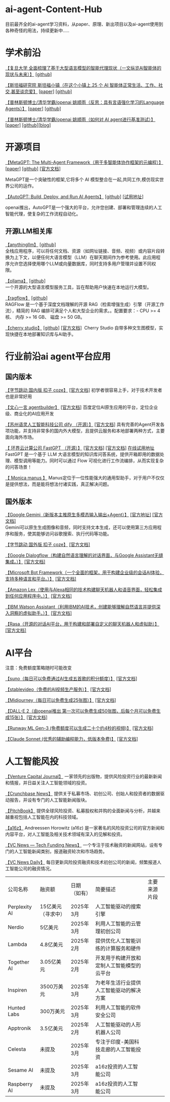 # ai-agent-Content-Hub
目前最齐全的ai-agent学习资料，从paper、原理、新出项目以及ai-agent使用到各种奇怪的用法，持续更新中.....


# 学术前沿
[【复旦大学 全面梳理了基于大型语言模型的智能代理现状（一文纵览AI智能体的现状与未来）】](https://arxiv.org/abs/2309.07864) [[github]](https://github.com/WooooDyy/LLM-Agent-Paper-List)


[【斯坦福研究院 斯坦福小镇（在这个小镇上,25 个 AI 智能体正常生活、工作、社交,甚至谈恋爱】](http://arxiv.org/pdf/2304.03442) [[paper]](http://arxiv.org/pdf/2304.03442)   [[github]](https://github.com/joonspk-research/genagents) 

[【普林斯顿博士/清华学霸/openai 姚顺雨（反思：具有言语强化学习的Language Agents）】](https://arxiv.org/abs/2303.11366) [[paper]](https://arxiv.org/abs/2303.11366)   [[github]](https://github.com/noahshinn/reflexion) 

[【普林斯顿博士/清华学霸/openai 姚顺雨（如何对 AI agent进行基准测试）】](https://arxiv.org/abs/2406.12045) [[paper]](https://arxiv.org/abs/2406.12045)   [[github]](https://github.com/sierra-research/tau-bench)[[blog]](https://sierra.ai/blog/benchmarking-ai-agents) 

# 开源项目
[【MetaGPT: The Multi-Agent Framework（用于多智能体协作框架的元编程）】](https://docs.deepwisdom.ai/v0.4/zh/guide/get_started/introduction.html)  [[paper]](https://arxiv.org/abs/2308.00352) [[github]](https://github.com/geekan/MetaGPT)  [[官方文档]](https://docs.deepwisdom.ai/v0.4/zh/guide/get_started/introduction.html)

MetaGPT是一个突破性的框架,它将多个 AI 模型整合在一起,共同工作,模仿现实世界公司的运作。


[【AutoGPT: Build, Deploy, and Run AI Agents】](https://github.com/Significant-Gravitas/AutoGPTl)   [[github]](https://github.com/Significant-Gravitas/AutoGPT)  [[试用地址]](https://tryfastgpt.ai/)

openai推出，AutoGPT是一个强大的平台，允许您创建、部署和管理连续的人工智能代理，使复杂的工作流程自动化。


## 开源LLM相关库

[【anythingllm】](https://anythingllm.com/)   [[github]](https://github.com/Mintplex-Labs/anything-llm/tree/master)  
全栈应用程序，可以将任何文档、资源（如网址链接、音频、视频）或内容片段转换为上下文，以便任何大语言模型（LLM）在聊天期间作为参考使用。此应用程序允许您选择使用哪个LLM或向量数据库，同时支持多用户管理并设置不同权限。

[【ollama】](https://ollama.com/)   [[github]](https://github.com/ollama/ollama)  
一个开源的大型语言模型服务工具，旨在帮助用户快速在本地运行大模型。

[【ragflow】](https://ragflow.io/)   [[github]](https://github.com/infiniflow/ragflow?tab=readme-ov-file)  
RAGFlow 是一个基于深度文档理解的开源 RAG（检索增强生成）引擎（开源工作流），精简的 RAG 编排可满足个人和大型企业的需求。。配置要求：- CPU >= 4 核、 内存 >= 16 GB、 磁盘 >= 50 GB。


[【cherry studio】](https://cherry-ai.com/)   [[github]](https://github.com/CherryHQ/cherry-studio)    [[官方文档]](https://docs.cherry-ai.com/)
 Cherry Studio 自带多种文生图模型，实现快捷在本地部署知识库与AI助手。

# 行业前沿ai agent平台应用
## 国内版本
[【字节跳动 国内版 扣子 coze】](https://www.coze.cn)  [[官方文档]](https://www.coze.cn/docs/guides/quickstart)
初学者很容易上手，对于技术开发者也是非常好用

[【文心一言 agentbuilder】](https://agents.baidu.com)  [[官方文档]](https://agents.baidu.com/docs/intelligent-agent/zero_code_develop/)
百度定位AI原生应用的平台，定位企业级、商业化的AI应用开发

[【苏州语灵人工智能科技公司 dify （开源）】](https://github.com/langgenius/dify)  [[官方文档]](https://docs.dify.ai/)
具有完善的Agent开发各项功能，并支持非常多的国内外大模型，且提供云服务和本地部署两种方式，主要面向海外市场。

[【 环界云计算公司 FastGPT （开源）】](https://github.com/labring/FastGPT)  [[官方文档]](https://doc.tryfastgpt.ai/docs/intro/)  [[官方文档]](https://doc.tryfastgpt.ai/docs/intro/)  [在线试用地址](https://tryfastgpt.ai/)
FastGPT 是一个基于 LLM 大语言模型的知识库问答系统，提供开箱即用的数据处理、模型调用等能力。同时可以通过 Flow 可视化进行工作流编排，从而实现复杂的问答场景！


[【 Monica manus 】](https://manus.im/) 
Manus定位于一位性能强大的通用型助手，对于用户不仅仅是提供想法，而是能将想法付诸实践，真正解决问题。

## 国外版本

[【Google Gemini（新版本主推原生多模态输入输出+Agent）】](https://dialogflow.cloud.google.com/) [[官方地址]](https://gemini.google.com/app)   [[官方文档]](https://ai.google.dev/gemini-api/docs/quickstart?hl=zh-cn&lang=python)  
Gemini可以原生生成图像和音频，同时支持文本生成，还可以使用第三方应用程序和服务，使其能够访问谷歌搜索、执行代码等功能。

[【字节跳动 国外版 扣子 coze】](https://www.coze.com) [[官方文档]](https://www.coze.com/docs/guides/quickstart)

[【Google Dialogflow（构建自然语言理解的对话界面，与Google Assistant无缝集成。）】](https://dialogflow.cloud.google.com/) [[官方文档]](https://cloud.google.com/dialogflow/docs)

[【Microsoft Bot Framework（一个全面的框架，用于构建企业级的会话AI体验，支持多种语言和平台。）】](https://www.ibm.com/watson/ai-assistant/) [[官方文档]](https://cloud.ibm.com/docs/assistant)

[【Amazon Lex（使用与Alexa相同的技术构建聊天机器人和语音界面，轻松集成到任何应用程序中。）】](https://aws.amazon.com/lex/) [[官方文档]](https://docs.aws.amazon.com/lex/)

[【IBM Watson Assistant（利用IBM的AI技术，创建能够理解自然语言并提供深入洞察的虚拟助手。）】](https://www.ibm.com/watson/ai-assistant/) [[官方文档]](https://cloud.ibm.com/docs/assistant)

[【Rasa（开源的对话AI平台，用于构建和部署自定义的聊天机器人和虚拟助）】](https://rasa.com/) [[官方文档]](https://rasa.com/docs/)



# AI平台

注意：免费额度策略随时可能改变

[【suno（每日可以免费通过AI生成五首歌的积分额度）】](https://suno.com/) [[官方文档]](https://help.suno.com/)

[【stablevideo（免费的AI视频生产服务）】](https://www.stablevideo.com/welcome) [[官方文档]](https://www.stablevideo.com/welcome)

[【Midjourney（每日可以免费生成25张图）】](https://www.midjourney.com/) [[官方文档]](https://www.midjourney.com)

[【DALL-E 2（由openai推出 第一次可以免费生成50张图，后每个月可以免费生成15张）】](https://openai.com/dall-e-2) [[官方文档]](https://platform.openai.com/docs/overview)

[【Runway ML Gen-3 (免费额度可以生成二十个约4秒的视频)】](https://runwayml.com/) [[官方文档]](https://help.runwayml.com/hc/en-us/sections/30265301423635-Gen-3-Alpha)

[【Claude Sonnet (优秀的辅助编程能力，低版本免费)】](https://claude.ai/) [[官方文档]](https://docs.anthropic.com/en/docs/welcome)



# 人工智能风投

[【Venture Capital Journal】](https://www.venturecapitaljournal.com/) 
一家领先的出版物，提供风险投资行业的最新新闻和情报，并日益关注人工智能领域的投资。

[【Crunchbase News】](https://news.crunchbase.com/) 
提供关于私募市场、初创公司、创始人和投资者的数据驱动报告，并设有专门的人工智能新闻版块。

[【PitchBook】](https://pitchbook.com/news/venture-capital) 
提供全球风险投资、私募股权和并购的全面新闻与分析，并越来越重视包括人工智能在内的科技领域。

[【a16z】](https://a16z.com/news-content/) 
Andreessen Horowitz (a16z) 是一家著名的风险投资公司的官方新闻和内容平台，对人工智能及相关技术领域有深入的见解和投资。

[【VC News — Tech Funding News】](https://techfundingnews.com/category/vc/) 
一个专注于技术融资的新闻网站，设有专门的人工智能新闻类别，报道融资轮次和市场趋势。

[【VC News Daily】](https://vcnewsdaily.com/) 
每日更新风险投资融资和技术初创公司的新闻，频繁报道人工智能公司的融资情况。


|   |   |   |   |   |
|---|---|---|---|---|
|公司名称|融资额|日期（如有）|简要描述|主要来源片段|
|Perplexity AI|15亿美元（寻求中）|2025年3月|人工智能驱动的搜索引擎||
|Nerdio|5亿美元|2025年3月|利用人工智能的云管理初创公司||
|Lambda|4.8亿美元|2025年2月|提供优化人工智能训练的计算服务和硬件||
|Together AI|3.05亿美元|2025年2月|开发用于构建开放和定制人工智能模型的云平台||
|Inspiren|3500万美元|2025年3月|为老年生活行业提供人工智能驱动的解决方案||
|Hunted Labs|300万美元|2025年3月|利用人工智能的软件安全公司||
|Apptronik|3.5亿美元|2025年2月|人工智能驱动的人形机器人公司||
|Celesta|未提及|2025年3月|专注于印度-美国科技走廊的人工智能投资||
|Sesame AI|未提及|2025年3月|a16z投资的人工智能公司||
|Raspberry AI|未提及|2025年3月|a16z投资的人工智能公司||
